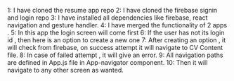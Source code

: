 1: I have cloned the resume app repo
2: I have cloned the firebase signin and login repo 
3: I have installed all dependencies like firebase, react navigation and gesture handler.
4: I have merged the functionality of 2 apps .
5: In this app the login screen will come first 
6: If the user has not its login id , then here is an option to create a new one
7: After creating an option , it will check from firebase, on success attempt it will navigate to CV Content file.
8: In case of failed attempt , it will give an error.
9: All navigation paths are defined in App.js file in App-navigator component.
10: Then it will navigate to any other screen as wanted.